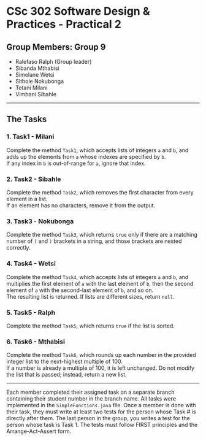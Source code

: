 # CSc 302 Software Design & Practices - Practical 2

## Group Members: Group 9

- Ralefaso Ralph (Group leader)
- Sibanda Mthabisi
- Simelane Wetsi
- Sithole Nokubonga
- Tetani Milani
- Vimbani Sibahle
  
---

## The Tasks

### 1. Task1 - Milani
Complete the method `Task1`, which accepts lists of integers `a` and `b`, and adds up the elements from `a` whose indexes are specified by `b`.  
If any index in `b` is out-of-range for `a`, ignore that index.

### 2. Task2 - Sibahle
Complete the method `Task2`, which removes the first character from every element in a list.  
If an element has no characters, remove it from the output.

### 3. Task3 - Nokubonga
Complete the method `Task3`, which returns `true` only if there are a matching number of `(` and `)` brackets in a string, and those brackets are nested correctly.

### 4. Task4 - Wetsi
Complete the method `Task4`, which accepts lists of integers `a` and `b`, and multiplies the first element of `a` with the last element of `b`, then the second element of `a` with the second-last element of `b`, and so on.  
The resulting list is returned. If lists are different sizes, return `null`.

### 5. Task5 - Ralph
Complete the method `Task5`, which returns `true` if the list is sorted.

### 6. Task6 - Mthabisi
Complete the method `Task6`, which rounds up each number in the provided integer list to the next-highest multiple of 100.  
If a number is already a multiple of 100, it is left unchanged. Do not modify the list that is passed; instead, return a new list.

---

Each member completed their assigned task on a separate branch containing their student number in the branch name. All tasks were implemented in the `SimpleFunctions.java` file. Once a member is done with their task, they must write at least two tests for the person whose Task # is directly after them. The last person in the group, you writes a test for the person whose task is Task 1. The tests must follow FIRST principles and the Arrange-Act-Assert form. 
